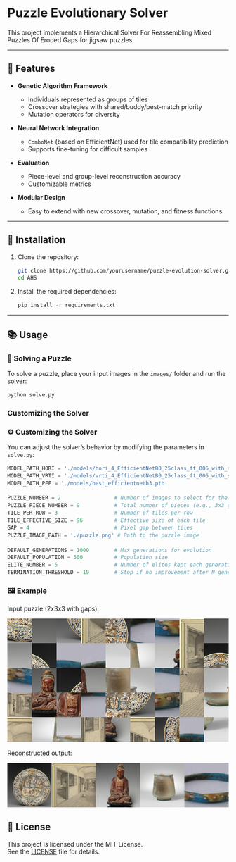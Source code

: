 # Puzzle Evolutionary Solver

This project implements a Hierarchical Solver For Reassembling Mixed Puzzles Of Eroded Gaps for jigsaw puzzles.  

---
## 🚀 Features

- **Genetic Algorithm Framework**
  - Individuals represented as groups of tiles
  - Crossover strategies with shared/buddy/best-match priority
  - Mutation operators for diversity

- **Neural Network Integration**
  - `ComboNet` (based on EfficientNet) used for tile compatibility prediction
  - Supports fine-tuning for difficult samples

- **Evaluation**
  - Piece-level and group-level reconstruction accuracy
  - Customizable metrics

- **Modular Design**
  - Easy to extend with new crossover, mutation, and fitness functions

---

## 🔧 Installation

1. Clone the repository:
   ```bash
   git clone https://github.com/yourusername/puzzle-evolution-solver.git
   cd AHS
   ```

2. Install the required dependencies:
   ```bash
   pip install -r requirements.txt
   ```

---

## 📚 Usage

### 🔎 Solving a Puzzle
To solve a puzzle, place your input images in the `images/` folder and run the solver:
```bash
python solve.py
```

### Customizing the Solver
### ⚙️ Customizing the Solver

You can adjust the solver’s behavior by modifying the parameters in `solve.py`:

```python
MODEL_PATH_HORI = './models/hori_4_EfficientNetB0_25class_ft_006_with_sigmoid.pth'  
MODEL_PATH_VRTI = './models/vrti_4_EfficientNetB0_25class_ft_006_with_sigmoid.pth'  
MODEL_PATH_PEF = './models/best_efficientnetb3.pth'  

PUZZLE_NUMBER = 2                 # Number of images to select for the puzzle  
PUZZLE_PIECE_NUMBER = 9           # Total number of pieces (e.g., 3x3 grid)  
TILE_PER_ROW = 3                  # Number of tiles per row  
TILE_EFFECTIVE_SIZE = 96          # Effective size of each tile  
GAP = 4                           # Pixel gap between tiles  
PUZZLE_IMAGE_PATH = './puzzle.png' # Path to the puzzle image  

DEFAULT_GENERATIONS = 1000        # Max generations for evolution  
DEFAULT_POPULATION = 500          # Population size  
ELITE_NUMBER = 5                  # Number of elites kept each generation  
TERMINATION_THRESHOLD = 10        # Stop if no improvement after N generations  
```

### 🖼️ Example
Input puzzle (2x3x3 with gaps):

![Input Puzzle](./examples/puzzle.png)

Reconstructed output:

![Solved Puzzle](./examples/best_individual.jpg)


## 📜 License
This project is licensed under the MIT License.  
See the [LICENSE](./LICENSE) file for details.
